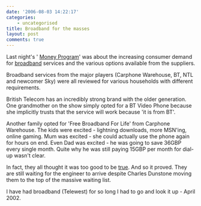 ```yaml
---
date: '2006-08-03 14:22:17'
categories:
    - uncategorised
title: Broadband for the masses
layout: post
comments: true
---
```

Last night's '
[Money Program](http://news.bbc.co.uk/1/hi/in_depth/business/money_programme/default.stm)'
was about the increasing consumer demand for
[broadband](http://news.bbc.co.uk/1/hi/business/5234024.stm) services
and the various options available from the suppliers.

Broadband services from the major players (Carphone Warehouse, BT, NTL
and newcomer Sky) were all reviewed for various households with
different requirements.

British Telecom has an incredibly strong brand with the older
generation. One grandmother on the show simply opted for a BT Video
Phone because she implicitly trusts that the service will work because
'it is from BT'.

Another family opted for 'Free Broadband For Life' from Carphone
Warehouse. The kids were excited - lightning downloads, more MSN'ing,
online gaming. Mum was excited - she could actually use the phone again
for hours on end. Even Dad was excited - he was going to save 36GBP
every single month. Quite why he was still paying 15GBP per month for
dial-up wasn't clear.

In fact, they all thought it was too good to be
[true](http://www.nbrightside.com/blog/2006/04/18/too-good-to-be-true/).
And so it proved. They are still waiting for the engineer to arrive
despite Charles Dunstone moving them to the top of the massive waiting
list.

I have had broadband (Telewest) for so long I had to go and look it up -
April 2002.
